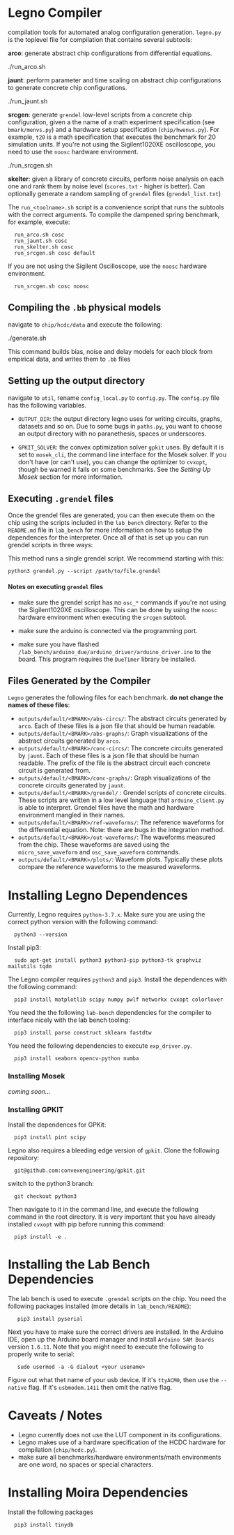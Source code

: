 # Legno Compiler

compilation tools for automated analog configuration generation. `legno.py` is the toplevel file for compilation that contains several subtools:

**arco**: generate abstract chip configurations from differential equations.

   ./run_arco.sh <bmark>
   
**jaunt**: perform parameter and time scaling on abstract chip configurations to generate concrete chip configurations.

   ./run_jaunt.sh <bmark>
   
**srcgen**: generate `grendel` low-level scripts from a concrete chip configuration, given a the name of a math experiment specification (see `bmark/menvs.py`) and a hardware setup specification (`chip/hwenvs.py`). For example, `t20` is a math specification that executes the benchmark for 20 simulation units. If you're not using the Sigilent1020XE oscilloscope, you need to use the `noosc` hardware environment.

   ./run_srcgen.sh <bmark> <hw-env>
   
**skelter**: given a library of concrete circuits, perform noise analysis on each one and rank them by noise level (`scores.txt` - higher is better). Can optionally generate a random sampling of `grendel` files (`grendel_list.txt`)

The `run_<toolname>.sh` script is a convenience script that runs the subtools with the correct arguments. To compile the dampened spring benchmark, for example, execute:

      run_arco.sh cosc
      run_jaunt.sh cosc
      run_skelter.sh cosc
      run_srcgen.sh cosc default
      
If you are not using the Sigilent Oscilloscope, use the `noosc` hardware environment.

      run_srcgen.sh cosc noosc
      
## Compiling the `.bb` physical models

navigate to `chip/hcdc/data` and execute the following:

   ./generate.sh

This command builds bias, noise and delay models for each block from empirical data, and writes them to `.bb` files

## Setting up the output directory

navigate to `util`, rename `config_local.py` to `config.py`. The `config.py` file has the following variables. 

   - `OUTPUT_DIR`: the output directory legno uses for writing circuits, graphs, datasets and so on. Due to some bugs in `paths.py`, you want to choose an output directory with no paranethesis, spaces or underscores.

   - `GPKIT_SOLVER`: the convex optimization solver `gpkit` uses. By default it is set to `mosek_cli`, the command line interface for the Mosek solver. If you don't have (or can't use), you can change the optimizer to `cvxopt`, though be warned it fails on some benchmarks. See the _Setting Up Mosek_ section for more information.
   
   
## Executing `.grendel` files

Once the grendel files are generated, you can then execute them on the chip using the scripts included in the `lab_bench` directory. Refer to the `README.md` file in `lab_bench` for more information on how to setup the dependences for the interpreter. Once all of that is set up you can run grendel scripts in three ways:
 
This method runs a single grendel script. We recommend starting with this:

    python3 grendel.py --script /path/to/file.grendel

  
#### Notes on executing `grendel` files

- make sure the grendel script has no `osc_*` commands if you're not using the Sigilent1020XE oscilloscope. This can be done by using the `noosc` hardware environment when executing the `srcgen` subtool.

- make sure the arduino is connected via the programming port.

- make sure you have flashed `/lab_bench/arduino_due/arduino_driver/arduino_driver.ino` to the board. This program requires the `DueTimer` library be installed.


## Files Generated by the Compiler

`Legno` generates the following files for each benchmark. **do not change the names of these files**:

   - `outputs/default/<BMARK>/abs-circs/`: The abstract circuits generated by `arco`. Each of these files is a json file that should be human readable.
   - `outputs/default/<BMARK>/abs-graphs/`: Graph visualizations of the abstract circuits generated by `arco`.
   - `outputs/default/<BMARK>/conc-circs/`: The concrete circuits generated by `jaunt`. Each of these files is a json file that should be human readable. The prefix of the file is the abstract circuit each concrete circuit is generated from.
   - `outputs/default/<BMARK>/conc-graphs/`: Graph visualizations of the concrete circuits generated by `jaunt`.
   - `outputs/default/<BMARK>/grendel/` : Grendel scripts of concrete circuits. These scripts are written in a low level language that `arduino_client.py` is able to interpret. Grendel files have the math and hardware environment mangled in their names.
   - `outputs/default/<BMARK>/ref-waveforms/`: The reference waveforms for the differential equation. Note: there are bugs in the integration method.
   - `outputs/default/<BMARK>/out-waveforms/`: The waveforms measured from the chip. These waveforms are saved using the `micro_save_waveform` and `osc_save_waveform` commands.
   - `outputs/default/<BMARK>/plots/`: Waveform plots. Typically these plots compare the reference waveforms to the measured waveforms.
   
   
# Installing Legno Dependences

Currently, Legno requires `python-3.7.x`. Make sure you are using the correct python version with the following command:

      python3 --version
      
Install pip3:

      sudo apt-get install python3 python3-pip python3-tk graphviz mailutils tqdm

The Legno compiler requires `python3` and `pip3`. Install the dependences with the following command:

      pip3 install matplotlib scipy numpy pwlf networkx cvxopt colorlover 
      
You need the the following `lab-bench` dependencies for the compiler to interface nicely with the lab bench tooling:

      pip3 install parse construct sklearn fastdtw
      
You need the following dependencies to execute `exp_driver.py`. 
   
      pip3 install seaborn opencv-python numba 
      
### Installing Mosek

_coming soon..._

### Installing GPKIT
 
Install the dependences for GPKit:

      pip3 install pint scipy 

Legno also requires a bleeding edge version of `gpkit`. Clone the following repository:

      git@github.com:convexengineering/gpkit.git
   
switch to the python3 branch:

      git checkout python3
      
Then navigate to it in the command line, and execute the following command in the root directory. It is very important that you have already installed `cvxopt` with pip before running this command:

      pip3 install -e .


# Installing the Lab Bench Dependencies

The lab bench is used to execute `.grendel` scripts on the chip. You need the following packages installed (more details in `lab_bench/README`):

       pip3 install pyserial
       
Next you have to make sure the correct drivers are installed. In the Arduino IDE, open up the Arduino board manager and install `Arduino SAM Boards` version `1.6.11`. Note that you might need to execute the following to properly write to serial:

       sudo usermod -a -G dialout <your usename>

Figure out what thet name of your usb device. If it's `ttyACM0`, then use the `--native` flag. If it's `usbmodem.1411` then omit the native flag.


# Caveats / Notes

- Legno currently does not use the LUT component in its configurations.
- Legno makes use of a hardware specification of the HCDC hardware for compilation (`chip/hcdc.py`).
- make sure all benchmarks/hardware environments/math environments are one word, no spaces or special characters.

# Installing Moira Dependencies

Install the following packages

      pip3 install tinydb
